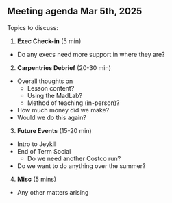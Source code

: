 ## Meeting agenda Mar 5th, 2025

Topics to discuss:
1. **Exec Check-in** (5 min)
- Do any execs need more support in where they are?

2. **Carpentries Debrief** (20-30 min) 
- Overall thoughts on
  - Lesson content?
  - Using the MadLab?
  - Method of teaching (in-person)?
- How much money did we make?
- Would we do this again?

3. **Future Events** (15-20 min)
- Intro to Jeykll
- End of Term Social
  - Do we need another Costco run?
- Do we want to do anything over the summer?

4. **Misc** (5 mins)
- Any other matters arising
